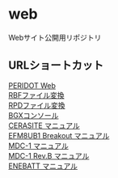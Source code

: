 web
===

Webサイト公開用リポジトリ  

URLショートカット 
-----------------
[PERIDOT Web](https://osafune.github.io/peridot.html)  
[RBFファイル変換](https://osafune.github.io/rbf_base64encode.html)  
[RPDファイル変換](https://osafune.github.io/rpd_bitreverse.html)  
[BGXコンソール](https://osafune.github.io/bgx_console.html)  
[CERASITE マニュアル](https://osafune.github.io/cerasite.html)  
[EFM8UB1 Breakout マニュアル](https://osafune.github.io/efm8ub1_breakout.html)  
[MDC-1 マニュアル](https://osafune.github.io/mdc1_docs_jp.html)  
[MDC-1 Rev.B マニュアル](https://osafune.github.io/mdc1_revb_docs_jp.html)  
[ENEBATT マニュアル](https://osafune.github.io/enebatt_jp.html)  
